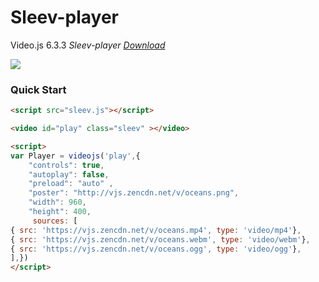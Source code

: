 # Sleev-player
Video.js 6.3.3
_Sleev-player [Download][Download]_

[Download]: https://github.com/maluklo/Sleev-player/releases
<img src="https://raw.githubusercontent.com/maluklo/Sleev-player/master/sleev%20player.png">
### Quick Start

```html
<script src="sleev.js"></script>

<video id="play" class="sleev" ></video>

<script>
var Player = videojs('play',{ 
    "controls": true, 
    "autoplay": false, 
    "preload": "auto" ,
    "poster": "http://vjs.zencdn.net/v/oceans.png",
    "width": 960,
    "height": 400,
     sources: [
{ src: 'https://vjs.zencdn.net/v/oceans.mp4', type: 'video/mp4'},
{ src: 'https://vjs.zencdn.net/v/oceans.webm', type: 'video/webm'},
{ src: 'https://vjs.zencdn.net/v/oceans.ogg', type: 'video/ogg'},
],})
</script>

```
